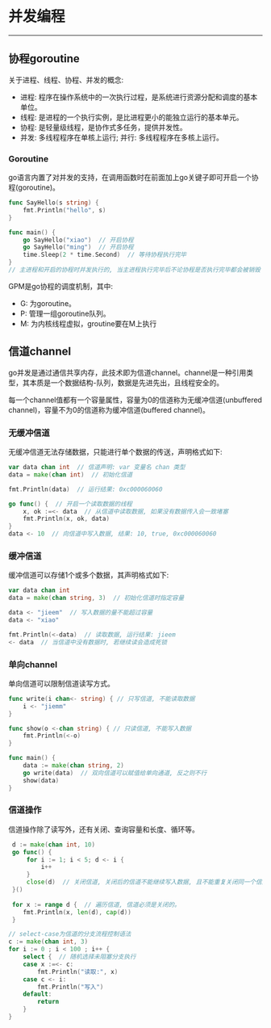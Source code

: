 # 并发编程
---

## 协程goroutine

关于进程、线程、协程、并发的概念:

* 进程: 程序在操作系统中的一次执行过程，是系统进行资源分配和调度的基本单位。
* 线程: 是进程的一个执行实例，是比进程更小的能独立运行的基本单元。
* 协程: 是轻量级线程，是协作式多任务，提供并发性。
* 并发: 多线程程序在单核上运行; 并行: 多线程程序在多核上运行。

### Goroutine

go语言内置了对并发的支持，在调用函数时在前面加上go关键子即可开启一个协程(goroutine)。

```go
func SayHello(s string) {
    fmt.Println("hello", s)
}

func main() {
    go SayHello("xiao")  // 开启协程
    go SayHello("ming")  // 开启协程
    time.Sleep(2 * time.Second)  // 等待协程执行完毕
}
// 主进程和开启的协程时并发执行的, 当主进程执行完毕后不论协程是否执行完毕都会被销毁
```

GPM是go协程的调度机制，其中:

* G: 为goroutine。
* P: 管理一组goroutine队列。
* M: 为内核线程虚拟，groutine要在M上执行

## 信道channel

go并发是通过通信共享内存，此技术即为信道channel。channel是一种引用类型，其本质是一个数据结构-队列，数据是先进先出，且线程安全的。

每一个channel值都有一个容量属性，容量为0的信道称为无缓冲信道(unbuffered channel)，容量不为0的信道称为缓冲信道(buffered channel)。

### 无缓冲信道

无缓冲信道无法存储数据，只能进行单个数据的传送，声明格式如下:

```go
var data chan int  // 信道声明: var 变量名 chan 类型
data = make(chan int)  // 初始化信道

fmt.Println(data)  // 运行结果: 0xc000060060

go func() {  // 开启一个读取数据的线程
    x, ok :=<- data  // 从信道中读取数据, 如果没有数据传入会一致堵塞
    fmt.Println(x, ok, data)
}
data <- 10  // 向信道中写入数据, 结果: 10, true, 0xc000060060
```

### 缓冲信道

缓冲信道可以存储1个或多个数据，其声明格式如下:

```go
var data chan int
data = make(chan string, 3)  // 初始化信道时指定容量

data <- "jieem"  // 写入数据的量不能超过容量
data <- "xiao"

fmt.Println(<-data)  // 读取数据, 运行结果: jieem
<- data  // 当信道中没有数据时, 若继续读会造成死锁
```

### 单向channel

单向信道可以限制信道读写方式。

```go
func write(i chan<- string) { // 只写信道, 不能读取数据
    i <- "jiemm"
}

func show(o <-chan string) { // 只读信道, 不能写入数据
    fmt.Println(<-o)
}

func main() {
    data := make(chan string, 2)
    go write(data)  // 双向信道可以赋值给单向通道, 反之则不行
    show(data)
}
```

### 信道操作

信道操作除了读写外，还有关闭、查询容量和长度、循环等。

```go
 d := make(chan int, 10)
 go func() {
     for i := 1; i < 5; d <- i {
         i++
     }
     close(d)  // 关闭信道, 关闭后的信道不能继续写入数据, 且不能重复关闭同一个信道
 }()
	
 for x := range d {  // 遍历信道, 信道必须是关闭的。
    fmt.Println(x, len(d), cap(d))
 }

// select-case为信道的分支流程控制语法
c := make(chan int, 3)
for i := 0 ; i < 100 ; i++ {
    select {  // 随机选择未阻塞分支执行
    case x :=<- c:
        fmt.Println("读取:", x)
    case c <- i:
        fmt.Println("写入")
    default:
        return
    }
}
```
